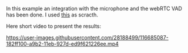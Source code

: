 
In this example an integration with the microphone and the webRTC VAD has been done.  I used [this](https://github.com/mozilla/DeepSpeech-examples/tree/r0.8/mic_vad_streaming) as scracth. 

Here short video to present the results:

https://user-images.githubusercontent.com/28188499/116685087-182ff100-a9b2-11eb-927d-ed9f621226ee.mp4

